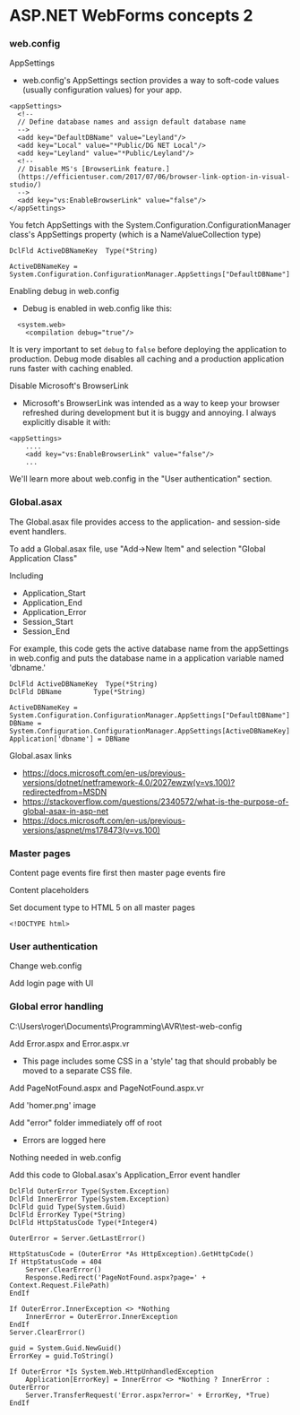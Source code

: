 # ASP.NET WebForms concepts 2 #

### web.config

AppSettings

- web.config's AppSettings section provides a way to soft-code values (usually configuration values) for your app.

```
<appSettings>
  <!-- 
  // Define database names and assign default database name
  -->
  <add key="DefaultDBName" value="Leyland"/>
  <add key="Local" value="*Public/DG NET Local"/>
  <add key="Leyland" value="*Public/Leyland"/>
  <!-- 
  // Disable MS's [BrowserLink feature.]
  (https://efficientuser.com/2017/07/06/browser-link-option-in-visual-studio/) 
  -->
  <add key="vs:EnableBrowserLink" value="false"/>
</appSettings>
```

You fetch AppSettings with the System.Configuration.ConfigurationManager class's AppSettings property (which is a NameValueCollection type)

```
DclFld ActiveDBNameKey  Type(*String)

ActiveDBNameKey = System.Configuration.ConfigurationManager.AppSettings["DefaultDBName"]
```

Enabling debug in web.config

- Debug is enabled in web.config like this:

```
  <system.web>
    <compilation debug="true"/>
```

It is very important to set ```debug``` to ```false``` before deploying the application to production. Debug mode disables all caching and a production application runs faster with caching enabled.

Disable Microsoft's BrowserLink

- Microsoft's BrowserLink was intended as a way to keep your browser refreshed during development but it is buggy and annoying. I always explicitly disable it with:

```
<appSettings>   
    ....
    <add key="vs:EnableBrowserLink" value="false"/>
    ...
```

We'll learn more about web.config in the "User authentication" section.

### Global.asax

The Global.asax file provides access to the application- and session-side event handlers.

To add a Global.asax file, use "Add->New Item" and selection "Global Application Class"

Including

- Application_Start
- Application_End
- Application_Error
- Session_Start
- Session_End

For example, this code gets the active database name from the appSettings in web.config and puts the database name in a application variable named 'dbname.'

```
DclFld ActiveDBNameKey  Type(*String)
DclFld DBName        Type(*String) 

ActiveDBNameKey = System.Configuration.ConfigurationManager.AppSettings["DefaultDBName"]
DBName = System.Configuration.ConfigurationManager.AppSettings[ActiveDBNameKey]
Application['dbname'] = DBName
```

Global.asax links

- https://docs.microsoft.com/en-us/previous-versions/dotnet/netframework-4.0/2027ewzw(v=vs.100)?redirectedfrom=MSDN
- https://stackoverflow.com/questions/2340572/what-is-the-purpose-of-global-asax-in-asp-net
- https://docs.microsoft.com/en-us/previous-versions/aspnet/ms178473(v=vs.100)

### Master pages

Content page events fire first then master page events fire

Content placeholders

Set document type to HTML 5 on all master pages

```
<!DOCTYPE html>
```

### User authentication

Change web.config

Add login page with UI

### Global error handling

C:\Users\roger\Documents\Programming\AVR\test-web-config

Add Error.aspx and Error.aspx.vr

- This page includes some CSS in a 'style' tag that should probably be moved to a separate CSS file.

Add PageNotFound.aspx and PageNotFound.aspx.vr

Add 'homer.png' image

Add "error" folder immediately off of root

- Errors are logged here

Nothing needed in web.config

Add this code to Global.asax's Application_Error event handler

```
DclFld OuterError Type(System.Exception)
DclFld InnerError Type(System.Exception)
DclFld guid Type(System.Guid)
DclFld ErrorKey Type(*String) 
DclFld HttpStatusCode Type(*Integer4) 

OuterError = Server.GetLastError()

HttpStatusCode = (OuterError *As HttpException).GetHttpCode()
If HttpStatusCode = 404
    Server.ClearError()
    Response.Redirect('PageNotFound.aspx?page=' + Context.Request.FilePath) 
EndIf 

If OuterError.InnerException <> *Nothing 
    InnerError = OuterError.InnerException
EndIf 
Server.ClearError()

guid = System.Guid.NewGuid()
ErrorKey = guid.ToString()

If OuterError *Is System.Web.HttpUnhandledException
    Application[ErrorKey] = InnerError <> *Nothing ? InnerError : OuterError
    Server.TransferRequest('Error.aspx?error=' + ErrorKey, *True)
EndIf
```